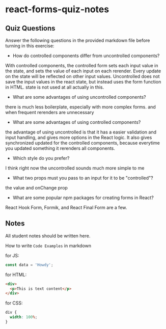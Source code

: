 # react-forms-quiz-notes

## Quiz Questions

Answer the following questions in the provided markdown file before turning in this exercise:

- How do controlled components differ from uncontrolled components?

With controlled components, the controlled form sets each input value in the state, and sets the value of each input on each rerender. Every update on the state will be reflected on other input values.
Uncontrolled does not save the input values in the react state, but instead uses the form function in HTML. state is not used at all actually in this.

- What are some advantages of using uncontrolled components?

there is much less boilerplate, especially with more complex forms. and when frequent rerenders are unnecessary

- What are some advantages of using controlled components?

the advantage of using uncontrolled is that it has a easier validation and input handling, and gives more options in the React logic. It also gives synchronized updated for the controlled components, because everytime you updated something it rerenders all components.

- Which style do you prefer?

I think right now the uncontrolled sounds much more simple to me

- What two props must you pass to an input for it to be "controlled"?

the value and onChange prop

- What are some popular npm packages for creating forms in React?

React Hook Form, Formik, and React Final Form are a few.

## Notes

All student notes should be written here.

How to write `Code Examples` in markdown

for JS:

```javascript
const data = 'Howdy';
```

for HTML:

```html
<div>
  <p>This is text content</p>
</div>
```

for CSS:

```css
div {
  width: 100%;
}
```
